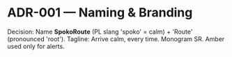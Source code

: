 # ADR-001 — Naming & Branding

Decision: Name **SpokoRoute** (PL slang 'spoko' = calm) + 'Route' (pronounced 'root').
Tagline: Arrive calm, every time. Monogram SR. Amber used only for alerts.